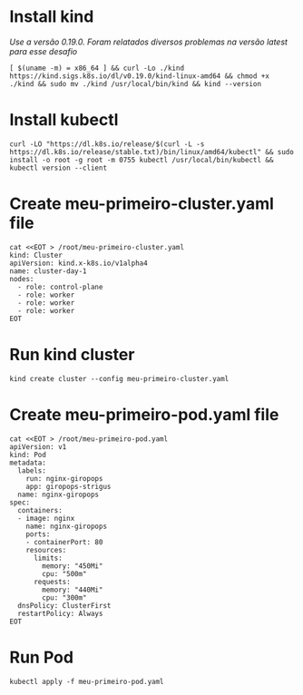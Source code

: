 # Install kind
*Use a versão 0.19.0. Foram relatados diversos problemas na versão latest para esse desafio*
```
[ $(uname -m) = x86_64 ] && curl -Lo ./kind https://kind.sigs.k8s.io/dl/v0.19.0/kind-linux-amd64 && chmod +x ./kind && sudo mv ./kind /usr/local/bin/kind && kind --version
```

# Install kubectl
```
curl -LO "https://dl.k8s.io/release/$(curl -L -s https://dl.k8s.io/release/stable.txt)/bin/linux/amd64/kubectl" && sudo install -o root -g root -m 0755 kubectl /usr/local/bin/kubectl && kubectl version --client
```


# Create meu-primeiro-cluster.yaml file
```
cat <<EOT > /root/meu-primeiro-cluster.yaml
kind: Cluster
apiVersion: kind.x-k8s.io/v1alpha4
name: cluster-day-1
nodes:
  - role: control-plane
  - role: worker
  - role: worker
  - role: worker
EOT
```

# Run kind cluster
```
kind create cluster --config meu-primeiro-cluster.yaml
```

# Create meu-primeiro-pod.yaml file
```
cat <<EOT > /root/meu-primeiro-pod.yaml
apiVersion: v1
kind: Pod
metadata:
  labels:
    run: nginx-giropops
    app: giropops-strigus
  name: nginx-giropops
spec:
  containers:
  - image: nginx
    name: nginx-giropops
    ports:
    - containerPort: 80
    resources: 
      limits: 
        memory: "450Mi"
        cpu: "500m"
      requests:
        memory: "440Mi"
        cpu: "300m"
  dnsPolicy: ClusterFirst
  restartPolicy: Always
EOT
```
# Run Pod
```
kubectl apply -f meu-primeiro-pod.yaml 
```